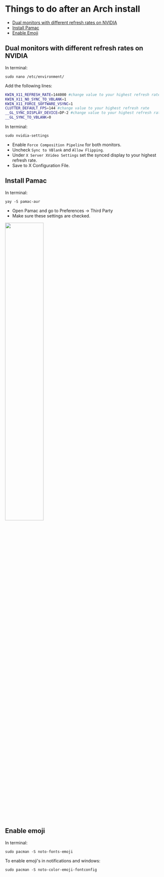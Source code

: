 # Things to do after an Arch install

  * [Dual monitors with different refresh rates on NVIDIA](#dual-monitors-with-different-refresh-rates-on-nvidia)
  * [Install Pamac](#install-pamac)
  * [Enable Emoji](#enable-emoji)

## Dual monitors with different refresh rates on NVIDIA

In terminal:

`sudo nano /etc/environment/` 

Add the following lines:

```zsh
KWIN_X11_REFRESH_RATE=144000 #change value to your highest refresh rate
KWIN_X11_NO_SYNC_TO_VBLANK=1
KWIN_X11_FORCE_SOFTWARE_VSYNC=1
CLUTTER_DEFAULT_FPS=144 #change value to your highest refresh rate
__GL_SYNC_DISPLAY_DEVICE=DP-2 #change value to your highest refresh rate monitor name
__GL_SYNC_TO_VBLANK=0
```

In terminal:

`sudo nvidia-settings`

- Enable `Force Composition Pipeline` for both monitors.
- Uncheck `Sync to VBlank` and `Allow Flipping`.
- Under `X Server XVideo Settings` set the synced display to your highest refresh rate.
- Save to X Configuration File.

## Install Pamac

In terminal:

`yay -S pamac-aur`

- Open Pamac and go to Preferences -> Third Party
- Make sure these settings are checked.

<img src="https://user-images.githubusercontent.com/39315068/194762868-aea3a60b-5047-463c-a3a2-f6679b4773a6.png" width=50% height=50%>

## Enable emoji

In terminal:

`sudo pacman -S noto-fonts-emoji`

To enable emoji's in notifications and windows:

`sudo pacman -S noto-color-emoji-fontconfig`
